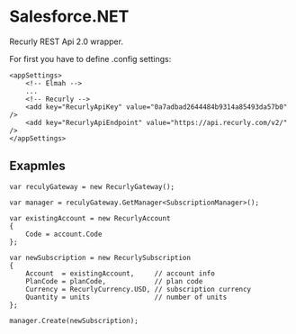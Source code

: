 Salesforce.NET
==============

Recurly REST Api 2.0 wrapper.

For first you have to define .config settings:

```CSharp
<appSettings>        
    <!-- Elmah -->
    ...
    <!-- Recurly -->
    <add key="RecurlyApiKey" value="0a7adbad2644484b9314a85493da57b0" />
	<add key="RecurlyApiEndpoint" value="https://api.recurly.com/v2/" />
</appSettings>
```

Exapmles
--------

```CSharp
var reculyGateway = new RecurlyGateway();

var manager = reculyGateway.GetManager<SubscriptionManager>();

var existingAccount = new RecurlyAccount
{
	Code = account.Code
};

var newSubscription = new RecurlySubscription
{
    Account  = existingAccount,     // account info
    PlanCode = planCode,            // plan code
    Currency = RecurlyCurrency.USD, // subscription currency
    Quantity = units                // number of units
};

manager.Create(newSubscription);
```
